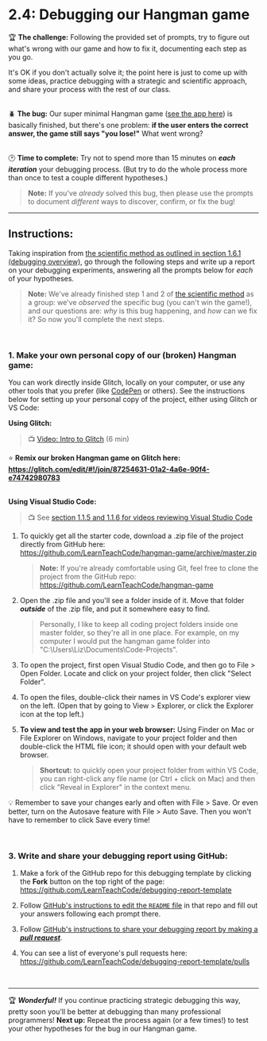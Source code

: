 # 2.4: Debugging our Hangman game

:trophy: **The challenge:** Following the provided set of prompts, try to figure out what's wrong with our game and how to fix it, documenting each step as you go.

It's OK if you don't actually solve it; the point here is just to come up with some ideas, practice debugging with a strategic and scientific approach, and share your process with the rest of our class.

<br/>:beetle: **The bug:** Our super minimal Hangman game ([see the app here](https://hangman-v0-broken.glitch.me/)) is basically finished, but there's one problem: **if the user enters the correct answer, the game still says "you lose!"** What went wrong?

<br/>:clock2: **Time to complete:** Try not to spend more than 15 minutes on ***each iteration*** your debugging process. (But try to do the whole process more than once to test a couple different hypotheses.)

  > **Note:** If you've *already* solved this bug, then please use the prompts to document *different* ways to discover, confirm, or fix the bug!

<hr/>

## Instructions:

Taking inspiration from [the scientific method as outlined in section 1.6.1 (debugging overview)](https://github.com/LearnTeachCode/intro-javascript-class/blob/march-2018/week-1/1-6-debugging.md#161-background-reading-on-bugs-debugging-and-bug-reports), go through the following steps and write up a report on your debugging experiments, answering all the prompts below for *each* of your hypotheses.

  > **Note:** We've already finished step 1 and 2 of [the scientific method](https://github.com/LearnTeachCode/intro-javascript-class/blob/march-2018/week-1/1-6-debugging.md#161-background-reading-on-bugs-debugging-and-bug-reports) as a group: we've *observed* the specific bug (you can't win the game!), and our questions are: *why* is this bug happening, and *how* can we fix it? So now you'll complete the next steps.

<br/>

### 1. Make your own personal copy of our (broken) Hangman game:

You can work directly inside Glitch, locally on your computer, or use any other tools that you prefer (like [CodePen](https://codepen.io/) or others). See the instructions below for setting up your personal copy of the project, either using Glitch or VS Code:

**Using Glitch:**

  > 📺 [Video: Intro to Glitch](https://youtu.be/juqFTEoHN2Q) (6 min)

:star: **Remix our broken Hangman game on Glitch here: https://glitch.com/edit/#!/join/87254631-01a2-4a6e-90f4-e74742980783**


<br/>**Using Visual Studio Code:**

  >📺 See [section 1.1.5 and 1.1.6 for videos reviewing Visual Studio Code](https://github.com/LearnTeachCode/intro-javascript-class/blob/march-2018/week-1/1-1-initial-tools-intro.md#115-intro-to-text-editors-visual-studio-code)

1. To quickly get all the starter code, download a .zip file of the project directly from GitHub here: https://github.com/LearnTeachCode/hangman-game/archive/master.zip

    > **Note:** If you're already comfortable using Git, feel free to clone the project from the GitHub repo: https://github.com/LearnTeachCode/hangman-game

2. Open the .zip file and you'll see a folder inside of it. Move that folder ***outside*** of the .zip file, and put it somewhere easy to find.

    > Personally, I like to keep all coding project folders inside one master folder, so they're all in one place. For example, on my computer I would put the hangman game folder into "C:\Users\Liz\Documents\Code-Projects".

3. To open the project, first open Visual Studio Code, and then go to File > Open Folder. Locate and click on your project folder, then click "Select Folder".

4. To open the files, double-click their names in VS Code's explorer view on the left. (Open that by going to View > Explorer, or click the Explorer icon at the top left.)

5. **To view and test the app in your web browser:** Using Finder on Mac or File Explorer on Windows, navigate to your project folder and then double-click the HTML file icon; it should open with your default web browser.

   > **Shortcut:** to quickly open your project folder from within VS Code, you can right-click any file name (or Ctrl + click on Mac) and then click "Reveal in Explorer" in the context menu.

💡 Remember to save your changes early and often with File > Save. Or even better, turn on the Autosave feature with File > Auto Save. Then you won't have to remember to click Save every time!

<br/>

### 3. Write and share your debugging report using GitHub:

  1. Make a fork of the GitHub repo for this debugging template by clicking the **Fork** button on the top right of the page: https://github.com/LearnTeachCode/debugging-report-template
  
  2. Follow [GitHub's instructions to edit the `README` file](https://help.github.com/articles/create-a-repo/#commit-your-first-change) in that repo and fill out your answers following each prompt there.
  
  3. Follow [GitHub's instructions to share your debugging report by making a ***pull request***](https://help.github.com/articles/creating-a-pull-request-from-a-fork/).
  
  4. You can see a list of everyone's pull requests here: https://github.com/LearnTeachCode/debugging-report-template/pulls

<br/>
<hr/>

:trophy: ***Wonderful!*** If you continue practicing strategic debugging this way, pretty soon you'll be better at debugging than many professional programmers! **Next up:** Repeat the process again (or a few times!) to test your other hypotheses for the bug in our Hangman game.

